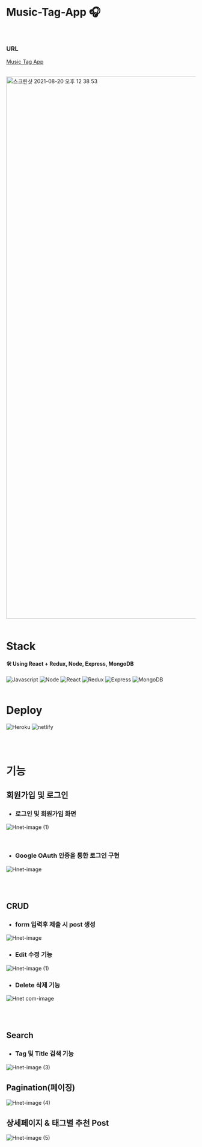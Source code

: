 # Music-Tag-App 🎧
</br>

### URL
[Music Tag App](https://music-tag-js100.netlify.app/posts)

</br>

<img width="1440" alt="스크린샷 2021-08-20 오후 12 38 53" src="https://user-images.githubusercontent.com/83223501/130175550-5ffed103-6851-4272-b30e-1003e5865739.png">

</br>
</br>

# Stack

#### 🛠 Using React + Redux, Node, Express, MongoDB

<img alt="Javascript" src ="https://img.shields.io/badge/Javascript-F7DF1E.svg?&style=for-the-badge&logo=Javascript&logoColor=white"/> <img alt="Node" src ="https://img.shields.io/badge/node-339933.svg?&style=for-the-badge&logo=node.js&logoColor=white"/> <img alt="React" src ="https://img.shields.io/badge/React-61DAFB.svg?&style=for-the-badge&logo=react&logoColor=white"/> <img alt="Redux" src ="https://img.shields.io/badge/redux-764ABC.svg?&style=for-the-badge&logo=redux&logoColor=white"/> <img alt="Express" src ="https://img.shields.io/badge/express-000000.svg?&style=for-the-badge&logo=express&logoColor=white"/> <img alt="MongoDB" src ="https://img.shields.io/badge/mongodb-47A248.svg?&style=for-the-badge&logo=mongodb&logoColor=white"/>
</br>
</br>

# Deploy
<img alt="Heroku" src ="https://img.shields.io/badge/heroku-430098.svg?&style=for-the-badge&logo=heroku&logoColor=white"/> <img alt="netlify" src ="https://img.shields.io/badge/netlify-00C7B7.svg?&style=for-the-badge&logo=netlify&logoColor=white"/>

</br>
</br>

# 기능
## 회원가입 및 로그인
* ### 로그인 및 회원가입 화면
![Hnet-image (1)](https://user-images.githubusercontent.com/83223501/130738117-436560f0-210e-4b07-84c8-1fa75f8e5f99.gif)







</br>

* ### Google OAuth 인증을 통한 로그인 구현
![Hnet-image](https://user-images.githubusercontent.com/83223501/130737438-ae49603a-9fa3-4bf6-a204-8bcaa4b57033.gif)



</br>
</br>

## CRUD
* ### form 입력후 제출 시 post 생성

![Hnet-image](https://user-images.githubusercontent.com/83223501/130740374-590ab76d-2156-45db-8bbc-ec15b60aa2d3.gif)
</br>

* ### Edit 수정 기능

![Hnet-image (1)](https://user-images.githubusercontent.com/83223501/130741072-3ff4e5fb-f56c-45bf-be70-d23c5aee6a6a.gif)


* ### Delete 삭제 기능
![Hnet com-image](https://user-images.githubusercontent.com/83223501/130742356-3e048cc7-b410-46f0-84cf-7799fa27ac1d.gif)

</br>
</br>

## Search
* ### Tag 및 Title 검색 기능
![Hnet-image (3)](https://user-images.githubusercontent.com/83223501/130743614-c7185ff7-e1ba-4c0f-9c23-73367be9d0d0.gif)

## Pagination(페이징)
![Hnet-image (4)](https://user-images.githubusercontent.com/83223501/130746245-1ec485ec-9a73-40c1-ad75-be09b080e2da.gif)


## 상세페이지 & 태그별 추천 Post

![Hnet-image (5)](https://user-images.githubusercontent.com/83223501/130747904-43904cb8-ba53-4967-b73c-d718b20eaa7a.gif)


